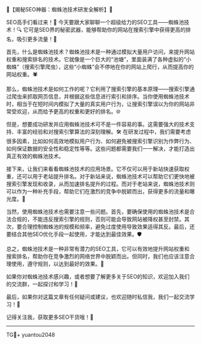 🚀【揭秘SEO神器：蜘蛛池技术研发全解析】🚀

SEO高手们看过来！👋 今天要跟大家聊聊一个超级给力的SEO工具——蜘蛛池技术！🔍 它可是SEO界的秘密武器，能够帮助你的网站在搜索引擎中获得更高的排名，吸引更多流量！🎯

首先，什么是蜘蛛池技术？蜘蛛池技术是一种通过模拟大量用户访问，来提升网站权重和搜索排名的技术。它就像是一个巨大的“池塘”，里面装满了各种虚拟的“小蜘蛛”（搜索引擎爬虫），这些“小蜘蛛”会不停地在你的网站上爬行，从而提高你的网站权重。🕷️

那么，蜘蛛池技术是如何工作的呢？它利用了搜索引擎的基本原理——搜索引擎通过爬虫来抓取网页信息，并根据这些信息进行索引和排序。当你使用蜘蛛池技术时，相当于在短时间内模拟了大量的真实用户行为，让搜索引擎误以为你的网站非常受欢迎，从而给予更高的权重和更好的排名。🌐

但是，想要成功研发并应用蜘蛛池技术可不是一件容易的事。这需要强大的技术支持、丰富的经验和对搜索引擎算法的深刻理解。🛠️ 在研发过程中，我们需要考虑很多因素，比如如何高效地模拟用户行为、如何避免被搜索引擎识别为作弊行为、如何保证数据的安全性和稳定性等等。这些问题都需要我们一一解决，才能打造出真正有效的蜘蛛池技术。

接下来，让我们来看看蜘蛛池技术的应用场景。它不仅可以用于新站快速获取权重，还可以用于老站提升排名。对于新站来说，蜘蛛池技术可以帮助它们更快地被搜索引擎发现和收录，从而加速排名提升的过程。而对于老站来说，蜘蛛池技术则可以作为一种补充手段，帮助它们在激烈的竞争中脱颖而出，获得更多的流量和曝光度。🌱

当然，使用蜘蛛池技术也需要注意一些问题。首先，要确保使用的蜘蛛池技术是合法合规的，不能违反搜索引擎的规则，否则可能会导致网站被降权甚至封禁。其次，要合理控制蜘蛛池的规模和频率，避免过度使用导致效果适得其反。最后，还要结合其他SEO优化手段一起使用，才能达到最佳效果。🛡️

总之，蜘蛛池技术是一种非常有潜力的SEO工具，它可以有效地提升网站权重和搜索排名，帮助你在竞争激烈的网络世界中脱颖而出。但同时，我们也应该注意合理使用，遵守规则，以达到最好的效果。💼

如果你对蜘蛛池技术感兴趣，或者想要了解更多关于SEO的知识，欢迎加入我们的交流群，一起探讨和学习！🌟

最后，如果你对这篇文章有任何疑问或建议，也欢迎随时私信我，我们一起交流学习！💬

记得关注我，获取更多SEO干货哦！🎈

---

TG💪+ yuantou2048